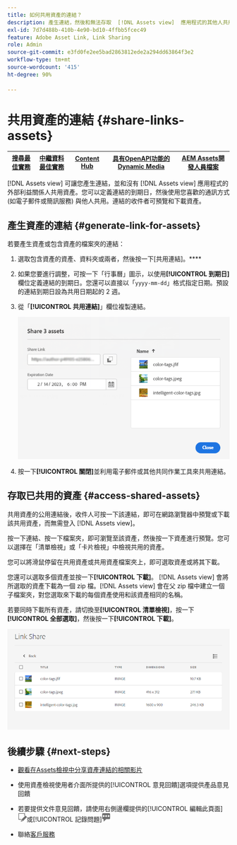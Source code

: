 ```yaml
---
title: 如何共用資產的連結？
description: 產生連結，然後和無法存取  [!DNL Assets view]  應用程式的其他人共用資產。
exl-id: 7d7d488b-410b-4e90-bd10-4ffbb5fcec49
feature: Adobe Asset Link, Link Sharing
role: Admin
source-git-commit: e3fd0fe2ee5bad2863812ede2a294dd63864f3e2
workflow-type: tm+mt
source-wordcount: '415'
ht-degree: 90%

---
```


# 共用資產的連結 {#share-links-assets}

| [搜尋最佳實務](/help/assets/search-best-practices.md) | [中繼資料最佳實務](/help/assets/metadata-best-practices.md) | [Content Hub](/help/assets/product-overview.md) | [具有OpenAPI功能的Dynamic Media](/help/assets/dynamic-media-open-apis-overview.md) | [AEM Assets開發人員檔案](https://developer.adobe.com/experience-cloud/experience-manager-apis/) |
| ------------- | --------------------------- |---------|----|-----|

[!DNL Assets view] 可讓您產生連結，並和沒有 [!DNL Assets view] 應用程式的外部利益關係人共用資產。您可以定義連結的到期日，然後使用您喜歡的通訊方式 (如電子郵件或簡訊服務) 與他人共用。連結的收件者可預覽和下載資產。

## 產生資產的連結 {#generate-link-for-assets}

若要產生資產或包含資產的檔案夾的連結：

1. 選取包含資產的資產、資料夾或兩者，然後按一下[共用連結]。****

1. 如果您要進行調整，可按一下「行事曆」圖示，以使用&#x200B;**[!UICONTROL 到期日]**&#x200B;欄位定義連結的到期日。您還可以直接以「`yyyy-mm-dd`」格式指定日期。預設的連結到期日設為共用日期起的 2 週。

1. 從「**[!UICONTROL 共用連結]**」欄位複製連結。

   ![裁切和拉直影像的選項](assets/share-asset-link.png)

1. 按一下&#x200B;**[!UICONTROL 關閉]**&#x200B;並利用電子郵件或其他共同作業工具來共用連結。

## 存取已共用的資產 {#access-shared-assets}

共用資產的公用連結後，收件人可按一下該連結，即可在網路瀏覽器中預覽或下載該共用資產，而無需登入 [!DNL Assets view]。

按一下連結、按一下檔案夾，即可瀏覽至該資產，然後按一下資產進行預覽。您可以選擇在「清單檢視」或「卡片檢視」中檢視共用的資產。

您可以將滑鼠停留在共用資產或共用資產檔案夾上，即可選取資產或將其下載。

您還可以選取多個資產並按一下&#x200B;**[!UICONTROL 下載]**。 [!DNL Assets view] 會將所選取的資產下載為一個 zip 檔。[!DNL Assets view] 會在父 zip 檔中建立一個子檔案夾，對您選取來下載的每個資產使用和該資產相同的名稱。

若要同時下載所有資產，請切換至&#x200B;**[!UICONTROL 清單檢視]**，按一下&#x200B;**[!UICONTROL 全部選取]**，然後按一下&#x200B;**[!UICONTROL 下載]**。

![預覽已共用的資產](assets/preview-shared-assets.png)

## 後續步驟 {#next-steps}

* [觀看在Assets檢視中分享資產連結的相關影片](https://experienceleague.adobe.com/docs/experience-manager-learn/assets-essentials/basics/link-sharing.html)

* 使用資產檢視使用者介面所提供的[!UICONTROL 意見回饋]選項提供產品意見回饋

* 若要提供文件意見回饋，請使用右側邊欄提供的[!UICONTROL 編輯此頁面]![來編輯頁面](assets/do-not-localize/edit-page.png)或[!UICONTROL 記錄問題]![來建立 GitHub 問題](assets/do-not-localize/github-issue.png)

* 聯絡[客戶服務](https://experienceleague.adobe.com/?support-solution=General#support)
